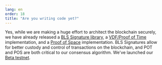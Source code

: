```yaml
---
lang: en
order: 18
title: "Are you writing code yet?"
---
```


Yes, while we are making a huge effort to architect the blockchain securely, we have already released a [BLS Signature library](https://github.com/Chia-Network/bls-signatures), a [VDF/Proof of Time](https://github.com/Chia-Network/vdf-competition) implementation, and a [Proof of Space](https://github.com/Chia-Network/proofofspace) implementation. BLS Signatures allow for better custody and control of transactions on the blockchain, and POT and POS are both critical to our consensus algorithm. We've launched our [Beta testnet](https://github.com/Chia-Network/chia-blockchain).
